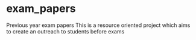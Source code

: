 # exam_papers
Previous year exam papers
This is a resource oriented project which aims to create an outreach to students before exams
